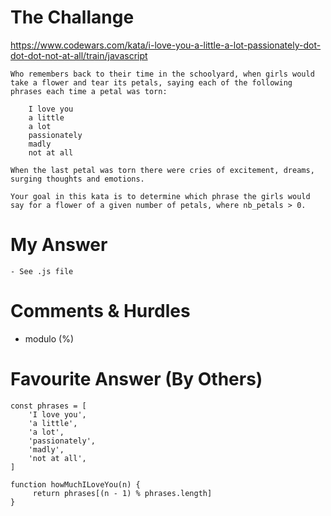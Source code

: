 # The Challange

https://www.codewars.com/kata/i-love-you-a-little-a-lot-passionately-dot-dot-dot-not-at-all/train/javascript

```
Who remembers back to their time in the schoolyard, when girls would take a flower and tear its petals, saying each of the following phrases each time a petal was torn:

    I love you
    a little
    a lot
    passionately
    madly
    not at all

When the last petal was torn there were cries of excitement, dreams, surging thoughts and emotions.

Your goal in this kata is to determine which phrase the girls would say for a flower of a given number of petals, where nb_petals > 0.
```

# My Answer

```
- See .js file
```

# Comments & Hurdles

- modulo (%)

# Favourite Answer (By Others)

```
const phrases = [
    'I love you',
    'a little',
    'a lot',
    'passionately',
    'madly',
    'not at all',
]

function howMuchILoveYou(n) {
     return phrases[(n - 1) % phrases.length]
}
```

